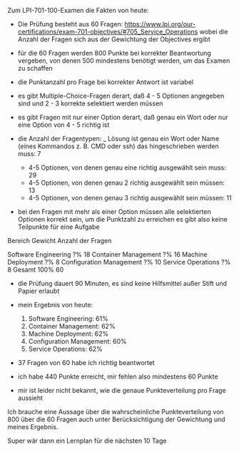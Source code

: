 Zum LPI-701-100-Examen die Fakten von heute:

- Die Prüfung besteht aus 60 Fragen: https://www.lpi.org/our-certifications/exam-701-objectives/#705_Service_Operations
  wobei die Anzahl der Fragen sich aus der Gewichtung der Objectives ergibt

- für die 60 Fragen werden 800 Punkte bei korrekter Beantwortung vergeben, von denen 500 mindestens benötigt werden, um das
  Examen zu schaffen

- die Punktanzahl pro Frage bei korrekter Antwort ist variabel

- es gibt Multiple-Choice-Fragen derart, daß 4 - 5 Optionen angegeben sind und 2 - 3 korrekte selektiert werden müssen

- es gibt Fragen mit nur einer Option derart, daß genau ein Wort oder nur eine Option von 4 - 5 richtig ist

- die Anzahl der Fragentypen:
  _ Lösung ist genau ein Wort oder Name (eines Kommandos z. B. CMD oder ssh) das hingeschrieben werden muss: 7
  - 4-5 Optionen, von denen genau eine richtig ausgewählt sein muss: 29
  - 4-5 Optionen, von denen genau 2 richtig ausgewählt sein müssen: 13
  - 4-5 Optionen, von denen genau 3 richtig ausgewählt sein müssen: 11

- bei den Fragen mit mehr als einer Option müssen alle selektierten Optionen korrekt sein, um die Punktzahl zu erreichen
  es gibt also keine Teilpunkte für eine Aufgabe


Bereich	Gewicht Anzahl der 	Fragen

Software Engineering	?%	18
Container Management	?%	16
Machine Deployment	?%	8
Configuration Management	?%	10
Service Operations	?%	8
Gesamt	100%	60

 

- die Prüfung dauert 90 Minuten, es sind keine Hilfsmittel außer Stift und Papier erlaubt

- mein Ergebnis von heute:
  1. Software Engineering:      61%
  2. Container Management:      62%
  3. Machine Deployment:        62%
  4. Configuration Management:  60%
  5. Service Operations:        62%

- 37 Fragen von 60 habe ich richtig beantwortet 

- ich habe 440 Punkte erreicht, mir fehlen also mindestens 60 Punkte 

- mir ist leider nicht bekannt, wie die genaue Punkteverteilung pro Frage aussieht

Ich brauche eine Aussage über die wahrscheinliche Punkteverteilung von 800 über die 60 Fragen auch unter Berücksichtigung der Gewichtung und meines Ergebnis.


Super wär dann ein Lernplan für die nächsten 10 Tage
